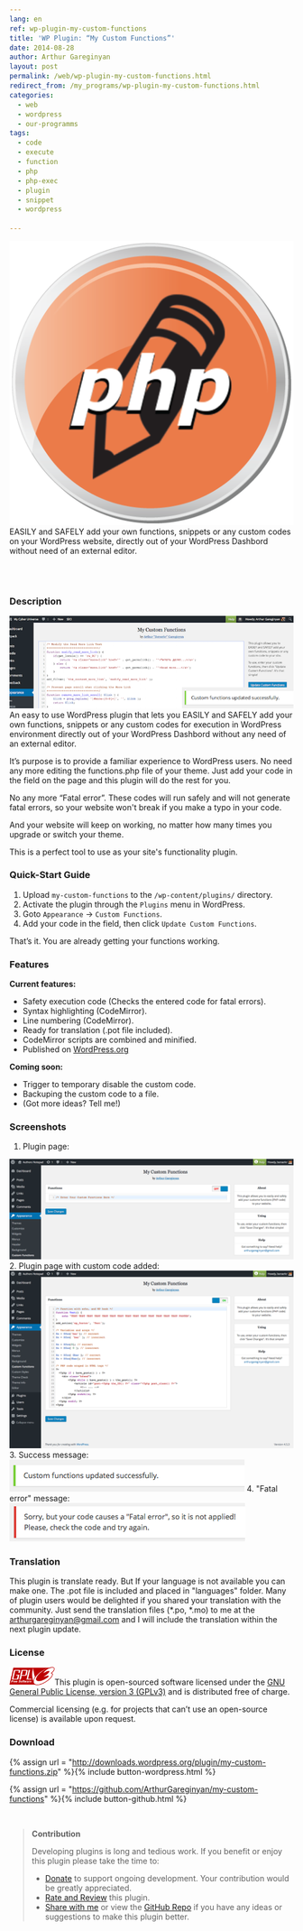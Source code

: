 ```yaml
---
lang: en
ref: wp-plugin-my-custom-functions
title: 'WP Plugin: “My Custom Functions”'
date: 2014-08-28
author: Arthur Gareginyan
layout: post
permalink: /web/wp-plugin-my-custom-functions.html
redirect_from: /my_programs/wp-plugin-my-custom-functions.html
categories:
  - web
  - wordpress
  - our-programms
tags:
  - code
  - execute
  - function
  - php
  - php-exec
  - plugin
  - snippet
  - wordpress

---
```


![thumb](/images/my-custom-functions/icon.png)
EASILY and SAFELY add your own functions, snippets or any custom codes on your WordPress website, directly out of your WordPress Dashbord without need of an external editor.

<br><br>

### Description

<img src="/images/my-custom-functions/banner.png" alt="WP Plugin &quot;My Custom Functions&quot;" />
An easy to use WordPress plugin that lets you EASILY and SAFELY add your own functions, snippets or any custom codes for execution in WordPress environment directly out of your WordPress Dashbord without any need of an external editor. 

It’s purpose is to provide a familiar experience to WordPress users. No need any more editing the functions.php file of your theme. Just add your code in the field on the page and this plugin will do the rest for you.

No any more “Fatal error”. These codes will run safely and will not generate fatal errors, so your website won't break if you make a typo in your code.

And your website will keep on working, no matter how many times you upgrade or switch your theme.

This is a perfect tool to use as your site's functionality plugin.


### Quick-Start Guide

1. Upload `my-custom-functions` to the `/wp-content/plugins/` directory.
2. Activate the plugin through the `Plugins` menu in WordPress.
3. Goto `Appearance` -> `Custom Functions`.
4. Add your code in the field, then click `Update Custom Functions`.

That’s it. You are already getting your functions working.


### Features

**Current features:**

* Safety execution code (Checks the entered code for fatal errors).
* Syntax highlighting  (CodeMirror).
* Line numbering  (CodeMirror).
* Ready for translation (.pot file included).
* CodeMirror scripts are combined and minified.
* Published on [WordPress.org](http://wordpess.org/)

**Coming soon:**

* Trigger to temporary disable the custom code.
* Backuping the custom code to a file.
* (Got more ideas? Tell me!)


### Screenshots

1. Plugin page:
<img src="/images/my-custom-functions/screenshot-1.png" alt="WP plugin &quot;My Custom Functions&quot; by Arthur Gareginyan" />
2. Plugin page with custom code added:
<img src="/images/my-custom-functions/screenshot-2.png" alt="WP plugin &quot;My Custom Functions&quot; by Arthur Gareginyan" />
3. Success message:
<img src="/images/my-custom-functions/screenshot-3.png" alt="WP plugin &quot;My Custom Functions&quot; by Arthur Gareginyan" />
4. "Fatal error" message:
<img src="/images/my-custom-functions/screenshot-4.png" alt="WP plugin &quot;My Custom Functions&quot; by Arthur Gareginyan" />


### Translation

This plugin is translate ready. But If your language is not available you can make one. The .pot file is included and placed in "languages" folder. Many of plugin users would be delighted if you shared your translation with the community. Just send the translation files (*.po, *.mo) to me at the arthurgareginyan@gmail.com and I will include the translation within the next plugin update.


### License

<img src="/images/gplv3.png" alt="gplv3" width="80" class="alignleft" />This plugin is open-sourced software licensed under the <a href="http://www.gnu.org/licenses/gpl-3.0.html" title="GPLv3" target="_blank">GNU General Public License, version 3 (GPLv3)</a> and is distributed free of charge.

Commercial licensing (e.g. for projects that can’t use an open-source license) is available upon request.


### Download

{% assign url = "http://downloads.wordpress.org/plugin/my-custom-functions.zip" %}{% include button-wordpress.html %}

{% assign url = "https://github.com/ArthurGareginyan/my-custom-functions" %}{% include button-github.html %}


<br>

>**Contribution**
>
>Developing plugins is long and tedious work. If you benefit or enjoy this plugin please take the time to:
>
>* [Donate](http://www.arthurgareginyan.com/donate.html) to support ongoing development. Your contribution would be greatly appreciated.
>* [Rate and Review](https://wordpress.org/support/view/plugin-reviews/my-custom-functions?rate=5#postform) this plugin.
>* [Share with me](mailto:arthurgareginyan@gmail.com) or view the [GitHub Repo](https://github.com/ArthurGareginyan/my-custom-functions) if you have any ideas or suggestions to make this plugin better.